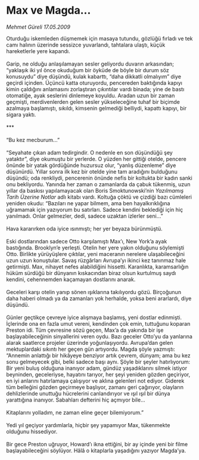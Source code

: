 # Max ve Magda...

*Mehmet Güreli 17.05.2009*

<div class="taraf_structure_2col_1zq">
<div class="margen_n">



 <p>Oturduğu iskemleden düşmemek için masaya tutundu, gözlüğü fırladı ve tek camı halının üzerinde sessizce yuvarlandı, tahtalara ulaştı, küçük hareketlerle yere kapandı. <br/><br/>Garip, ne olduğu anlaşılamayan sesler geliyordu duvarın arkasından; “yaklaşık iki yıl önce okuduğum bir öyküde de böyle bir durum söz konusuydu” diye düşündü, kulak kabarttı, “daha dikkatli olmalıyım” diye geçirdi içinden. Üçüncü katta oturuyordu, pencereden baktığında kapıyı kimin çaldığını anlamasını zorlaştıran çıkıntılar vardı binada; yine de bastı otomatiğe, ayak seslerini dinlemeye koyuldu. Aradan uzun bir zaman geçmişti, merdivenlerden gelen sesler yükseleceğine tuhaf bir biçimde azalmaya başlamıştı, sıkıldı, kimsenin gelmediği belliydi, kapattı kapıyı, bir sigara yaktı. <br/><br/>*** <br/><br/>“Bu kez mecburum...” <br/><br/>“Seyahate çıkan adam tedirgindir. O nedenle en son düşündüğü şey yataktır”, diye okumuştu bir yerlerde. O yüzden her gittiği otelde, pencere önünde bir yatak gördüğünde huzursuz olur, “yanlış düzenleme” diye düşünürdü. Yıllar sonra ilk kez bir otelde yine tam aradığını bulduğunu düşündü; oda renkliydi, pencerenin önünde nefis bir koltukta bir kadın sanki onu bekliyordu. Yanında her zaman o zamanlarda da çabuk tükenmiş, uzun yıllar da baskısı yapılamayacak olan Boris Smoktunowski’nin <i>Yazılmamış Tarih Üzerine Notlar</i> adlı kitabı vardı. Koltuğa çöktü ve çizdiği bazı cümleleri yeniden okudu: “Bazıları ne yapar bilmem, ama ben hayalkırıklığına uğramamak için yazıyorum bu satırları. Sadece kendini beklediği için hiç yanılmadı. Onlar gelmezler, dedi, sadece uzaktan izlerler seni...” <br/><br/>Hava kararırken oda iyice ısınmıştı; her yer beyaza bürünmüştü. <br/><br/>Eski dostlarından sadece Otto karşılamıştı Max’ı, New York’a ayak bastığında. Brooklyn’e yerleşti. Otelin her yere yakın olduğunu söylemişti Otto. Birlikte yürüyüşlere çıktılar, yeni maceranın nerelere ulaşabileceğini uzun uzun konuştular. Savaş rüzgârları Avrupa’yı ikinci kez tanınmaz hale getirmişti. Max, nihayet nefes alabildiğini hissetti. Karanlıkta, karamsarlığın hüküm sürdüğü bir dünyanın kıskacından biraz olsun kurtulmuş saydı kendini, cehennemden kaçamayan dostlarını anarak. <br/><br/>Geceleri karşı otelin yanıp sönen ışıklarına takılıyordu gözü. Birçoğunun daha haberi olmadı ya da zamanları yok herhalde, yoksa beni ararlardı, diye düşündü. <br/><br/>Günler geçtikçe çevreye iyice alışmaya başlamış, yeni dostlar edinmişti. İçlerinde ona en fazla umut vereni, kendinden çok emin, tuttuğunu koparan Preston idi. Tüm çevresine sözü geçen, Max’a da yakında bir işe başlayabileceğinin sinyallerini veren oydu. Bazı geceler Otto’yu da yanlarına alarak saatlerce projeler üzerinde yoğunlaşıyordu. Avrupa’dan gelen mektuplardaki sıkıntı her geçen gün artıyordu. Magda şöyle yazmıştı: “Annemin anlattığı bir hikâyeye benziyor artık çevrem, dünyam; ama bu kez sonu gelmeyecek gibi, belki sadece başı aynı. Şöyle bir şeyler hatırlıyorum: Bir yeni buluş olduğuna inanıyor adam, gündüz yaşadıklarını silmek istiyor beyninden, geceleriyse, hayatını tarıyor, her şeyi yeniden gözden geçiriyor, en iyi anlarını hatırlamaya çalışıyor ve aklına gelenleri not ediyor. Giderek tüm belleğini gözden geçirmeye başlıyor, zamanı geri çağırıyor, olayların dehlizlerinde unuttuğu hücrelerini canlandırıyor ve ışıl ışıl bir dünya yarattığına inanıyor. Sabahları defterini hiç açmıyor bile... <br/><br/>Kitaplarını yolladım, ne zaman eline geçer bilemiyorum.” <br/><br/>Yedi yıl geçiyor yardımlarla, hiçbir şey yapamıyor Max, tükenmekte olduğunu hissediyor. <br/><br/>Bir gece Preston uğruyor, Howard’ı ikna ettiğini, bir ay içinde yeni bir filme başlayabileceğini söylüyor. Hâlâ o kitaplarla yaşadığını yazıyor Magda’ya.</p>
<br/>
<br/>
<br/>



<br/>


<div id="taraf_not">
</div>

</div>


</div>
